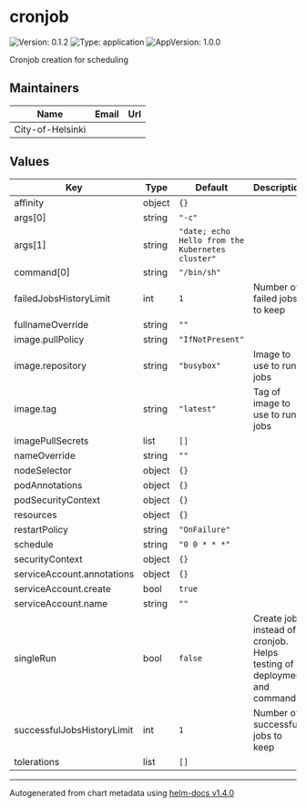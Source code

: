 # cronjob

![Version: 0.1.2](https://img.shields.io/badge/Version-0.1.2-informational?style=flat-square) ![Type: application](https://img.shields.io/badge/Type-application-informational?style=flat-square) ![AppVersion: 1.0.0](https://img.shields.io/badge/AppVersion-1.0.0-informational?style=flat-square)

Cronjob creation for scheduling

## Maintainers

| Name | Email | Url |
| ---- | ------ | --- |
| City-of-Helsinki |  |  |

## Values

| Key | Type | Default | Description |
|-----|------|---------|-------------|
| affinity | object | `{}` |  |
| args[0] | string | `"-c"` |  |
| args[1] | string | `"date; echo Hello from the Kubernetes cluster"` |  |
| command[0] | string | `"/bin/sh"` |  |
| failedJobsHistoryLimit | int | `1` | Number of failed jobs to keep |
| fullnameOverride | string | `""` |  |
| image.pullPolicy | string | `"IfNotPresent"` |  |
| image.repository | string | `"busybox"` | Image to use to run jobs |
| image.tag | string | `"latest"` | Tag of image to use to run jobs |
| imagePullSecrets | list | `[]` |  |
| nameOverride | string | `""` |  |
| nodeSelector | object | `{}` |  |
| podAnnotations | object | `{}` |  |
| podSecurityContext | object | `{}` |  |
| resources | object | `{}` |  |
| restartPolicy | string | `"OnFailure"` |  |
| schedule | string | `"0 0 * * *"` |  |
| securityContext | object | `{}` |  |
| serviceAccount.annotations | object | `{}` |  |
| serviceAccount.create | bool | `true` |  |
| serviceAccount.name | string | `""` |  |
| singleRun | bool | `false` | Create job instead of cronjob. Helps testing of deployment and commands. |
| successfulJobsHistoryLimit | int | `1` | Number of successfull jobs to keep |
| tolerations | list | `[]` |  |

----------------------------------------------
Autogenerated from chart metadata using [helm-docs v1.4.0](https://github.com/norwoodj/helm-docs/releases/v1.4.0)
